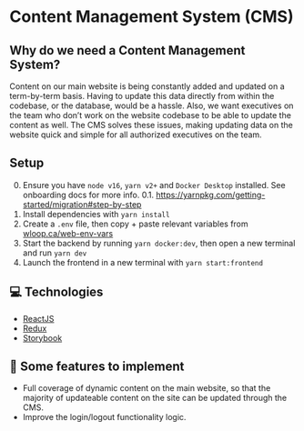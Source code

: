# Content Management System (CMS)

## Why do we need a Content Management System?

Content on our main website is being constantly added and updated on a term-by-term basis. Having to update this data directly from within the codebase, or the database, would be a hassle. Also, we want executives on the team who don’t work on the website codebase to be able to update the content as well. The CMS solves these issues, making updating data on the website quick and simple for all authorized executives on the team.

## Setup

0. Ensure you have `node v16`, `yarn v2+` and `Docker Desktop` installed. See onboarding docs for more info.
   0.1. https://yarnpkg.com/getting-started/migration#step-by-step
1. Install dependencies with `yarn install`
2. Create a `.env` file, then copy + paste relevant variables from [wloop.ca/web-env-vars](wloop.ca/web-env-vars)
3. Start the backend by running `yarn docker:dev`, then open a new terminal and run `yarn dev`
4. Launch the frontend in a new terminal with `yarn start:frontend`

## 💻 Technologies

- [ReactJS](https://reactjs.org/)
- [Redux](https://redux.js.org/)
- [Storybook](https://storybook.js.org/)

## 🔨 Some features to implement

- Full coverage of dynamic content on the main website, so that the majority of updateable content on the site can be updated through the CMS.
- Improve the login/logout functionality logic.
